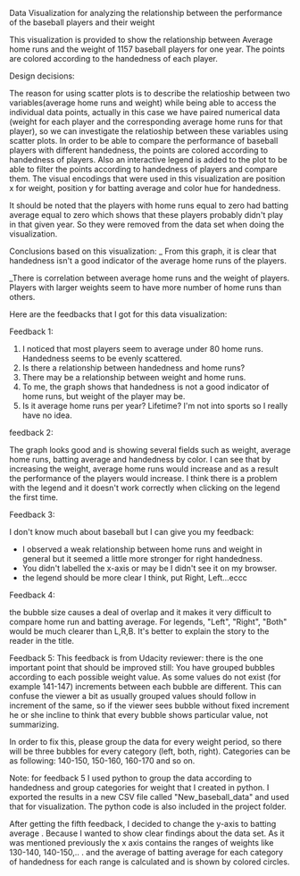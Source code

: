 Data Visualization for analyzing the relationship between the performance of the baseball players and their weight

This visualization is provided to show the relationship between Average home runs and the weight of 1157 baseball players for one year. The points are colored according to the handedness of each player.

Design decisions:

The reason for using scatter plots is to describe the relatioship between two variables(average home runs and weight) while being able to access the individual data points, actually in this case we have paired numerical data (weight for each player and the corresponding average home runs for that player), so we can investigate the relatioship between these variables using scatter plots. In order to be able to compare the performance of baseball players with different handedness, the points are colored according to handedness of players. Also an interactive legend is added to the plot to be able to filter the points according to handedness of players and compare them. The visual encodings that were used in this visualization are position x for weight, position y for batting average and color hue for handedness.

It should be noted that the players with home runs equal to zero had batting average equal to zero which shows that these players probably didn't play in that given year. So they were removed from the data set when doing the visualization.

Conclusions based on this visualization:
_ From this graph, it is clear that handedness isn't a good indicator of the average home runs of the players.

_There is correlation between average home runs and the weight of players. Players with larger weights seem to have more number of home runs than others.

Here are the feedbacks that I got for this data visualization:

Feedback 1:

1.	I noticed that most players seem to average under 80 home runs. Handedness seems to be evenly scattered.
2.	Is there a relationship between handedness and home runs?
3.	There may be a relationship between weight and home runs.
4.	To me, the graph shows that handedness is not a good indicator of home runs, but weight of the player may be.
5.	Is it average home runs per year? Lifetime? I'm not into sports so I really have no idea. 

feedback 2:

The graph looks good and is showing several fields such as weight, average home runs, batting average and handedness by color.
I can see that by increasing the weight, average home runs would increase and as a result the performance of the players would increase.
I think there is a problem with the legend and it doesn't work correctly when clicking on the legend the first time.

Feedback 3:

I don't know much about baseball but I can give you my feedback:
- I observed a weak relationship between home runs and weight in general but it seemed a little more stronger for right handedness.
- You didn't labelled the x-axis or may be I didn't see it on my browser.
- the legend should be more clear I think, put Right, Left...eccc
  
 Feedback 4:

the bubble size causes a deal of overlap and it makes it very difficult to compare home run and batting average. 
For legends, "Left", "Right", "Both" would be much clearer than L,R,B. 
It's better to explain the story to the reader in the title. 

Feedback 5:
This feedback is from Udacity reviewer:
there is the one important point that should be improved still: You have grouped bubbles according to each possible weight value. As some values do not exist (for example 141-147) increments between each bubble are different. This can confuse the viewer a bit as usually grouped values should follow in increment of the same, so if the viewer sees bubble without fixed increment he or she incline to think that every bubble shows particular value, not summarizing.

In order to fix this, please group the data for every weight period, so there will be three bubbles for every category (left, both, right). Categories can be as following: 140-150, 150-160, 160-170 and so on.

Note: for feedback 5 I used python to group the data according to handedness and group categories for weight that I created in python. I exported the results in a new CSV file called "New_baseball_data" and used that for visualization. The python code is also included in the project folder. 

After getting the fifth feedback, I decided to change the y-axis to batting average . Because I wanted to show clear findings about the data set. As it was mentioned previously the x axis contains the ranges of weights like 130-140, 140-150,.. . and the average of batting average for each category of handedness for each range is calculated and is shown by colored circles. 